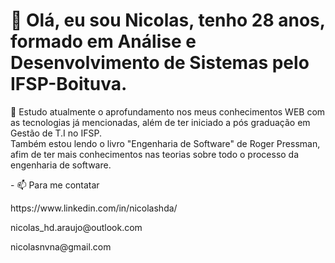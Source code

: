 <h1 align="left">
  👋 Olá, eu sou Nicolas, tenho 28 anos, formado em Análise e Desenvolvimento de Sistemas pelo IFSP-Boituva.<br> 
</h1>
 <p align="left">
 🌱 Estudo atualmente o aprofundamento nos meus conhecimentos WEB com as tecnologias já mencionadas, além de ter iniciado a pós graduação em Gestão de T.I no IFSP. <br>
  Também estou lendo o livro "Engenharia de Software" de Roger Pressman, afim de ter mais conhecimentos nas teorias sobre todo o processo da engenharia de software.
</p>
<p align="left">
  - 📫 Para me contatar
</p>
<p align="left">
  https://www.linkedin.com/in/nicolashda/
</p>
<p align="left">
  nicolas_hd.araujo@outlook.com
</p>
<p align="left">
  nicolasnvna@gmail.com
</p>
